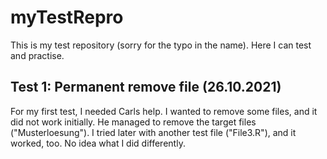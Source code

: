 # myTestRepro

This is my test repository (sorry for the typo in the name). Here I can test and practise. 

## Test 1: Permanent remove file (26.10.2021)

For my first test, I needed Carls help. I wanted to remove some files, and it did not work initially. He managed to remove the target files ("Musterloesung"). I tried later with another test file ("File3.R"), and it worked, too. No idea what I did differently. 

